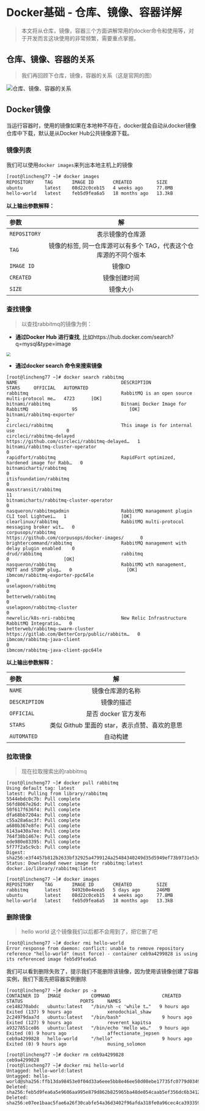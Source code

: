 # Docker基础 - 仓库、镜像、容器详解

> 本文将从仓库，镜像，容器三个方面讲解常用的docker命令和使用等，对于开发而言这块使用的非常频繁，需要重点掌握。

## 仓库、镜像、容器的关系

> 我们再回顾下仓库，镜像，容器的关系（这是官网的图）

![仓库、镜像、容器的关系](http://image.edkso.cn/blog/docker-architecture.svg)

## Docker镜像

当运行容器时，使用的镜像如果在本地种不存在，docker就会自动从docker镜像仓库中下载，默认是从Docker Hub公共镜像源下载。

### 镜像列表

我们可以使用`docker images`来列出本地主机上的镜像

```bash
[root@lincheng77 ~]# docker images
REPOSITORY    TAG       IMAGE ID       CREATED         SIZE
ubuntu        latest    08d22c0ceb15   4 weeks ago     77.8MB
hello-world   latest    feb5d9fea6a5   18 months ago   13.3kB
```

**以上输出参数解释：**

| 参数         |                              解                              |
| :----------- | :----------------------------------------------------------: |
| `REPOSITORY` |                       表示镜像的仓库源                       |
| `TAG`        | 镜像的标签, 同一仓库源可以有多个 TAG，代表这个仓库源的不同个版本 |
| `IMAGE ID`   |                            镜像ID                            |
| `CREATED`    |                         镜像创建时间                         |
| `SIZE`       |                           镜像大小                           |

### 查找镜像

> 以查找rabbitmq的镜像为例：

- **通过Docker Hub 进行查找**, 比如https://hub.docker.com/search?q=mysql&type=image

<img src="http://image.edkso.cn/blog/image-20230407093904083.png" style="zoom: 67%;" />

- **通过docker search 命令来搜索镜像**

```shell
[root@lincheng77 ~]# docker search rabbitmq
NAME                                      DESCRIPTION                                      STARS     OFFICIAL   AUTOMATED
rabbitmq                                  RabbitMQ is an open source multi-protocol me…   4723      [OK]       
bitnami/rabbitmq                          Bitnami Docker Image for RabbitMQ                95                   [OK]
bitnami/rabbitmq-exporter                                                                  2                    
circleci/rabbitmq                         This image is for internal use                   0                    
circleci/rabbitmq-delayed                 https://github.com/circleci/rabbitmq-delayed…   1                    
bitnami/rabbitmq-cluster-operator                                                          0                    
rapidfort/rabbitmq                        RapidFort optimized, hardened image for Rabb…   0                    
bitnamicharts/rabbitmq                                                                     0                    
itisfoundation/rabbitmq                                                                    0                    
masstransit/rabbitmq                                                                       11                   
bitnamicharts/rabbitmq-cluster-operator                                                    0                    
nasqueron/rabbitmqadmin                   RabbitMQ management plugin CLI tool Lightwei…   1                    [OK]
clearlinux/rabbitmq                       RabbitMQ multi-protocol messaging broker wit…   0                    
corpusops/rabbitmq                        https://github.com/corpusops/docker-images/      0                    
brightercommand/rabbitmq                  RabbitMQ management with delay plugin enabled    0                    
drud/rabbitmq                             rabbitmq                                         0                    [OK]
nasqueron/rabbitmq                        RabbitMQ wth management, MQTT and STOMP plug…   0                    [OK]
ibmcom/rabbitmq-exporter-ppc64le                                                           0                    
uselagoon/rabbitmq                                                                         0                    
betterweb/rabbitmq                                                                         0                    
uselagoon/rabbitmq-cluster                                                                 0                    
newrelic/k8s-nri-rabbitmq                 New Relic Infrastructure RabbitMQ Integratio…   0                    
betterweb/rabbitmq-swarm-cluster          https://gitlab.com/BetterCorp/public/rabbitm…   0                    
ibmcom/rabbitmq-java-client                                                                0                    
ibmcom/rabbitmq-java-client-ppc64le                                 
```

**以上输出参数解释：**

| 参数          |                      解                       |
| :------------ | :-------------------------------------------: |
| `NAME`        |               镜像仓库源的名称                |
| `DESCRIPTION` |                  镜像的描述                   |
| `OFFICIAL`    |             是否 docker 官方发布              |
| `STARS`       | 类似 Github 里面的 star，表示点赞、喜欢的意思 |
| `AUTOMATED`   |                   自动构建                    |

### 拉取镜像

> 现在拉取搜索出的rabbitmq

```shell
[root@lincheng77 ~]# docker pull rabbitmq
Using default tag: latest
latest: Pulling from library/rabbitmq
5544ebdc0c7b: Pull complete 
56fd8067e26d: Pull complete 
50f617f636f4: Pull complete 
dfa68bb7204a: Pull complete 
c55a28a6ac3f: Pull complete 
a680b367e8fe: Pull complete 
6143a430a7ee: Pull complete 
764f38b1467e: Pull complete 
ede980e83395: Pull complete 
5f77f2a5c9cb: Pull complete 
Digest: sha256:e3f4457b812b2633bf32925a4799124a25484340249d35d5949ef73b9731e53c
Status: Downloaded newer image for rabbitmq:latest
docker.io/library/rabbitmq:latest

[root@lincheng77 ~]# docker images
REPOSITORY    TAG       IMAGE ID       CREATED         SIZE
rabbitmq      latest    9492b0e4eea5   5 days ago      246MB
ubuntu        latest    08d22c0ceb15   4 weeks ago     77.8MB
hello-world   latest    feb5d9fea6a5   18 months ago   13.3kB
```

### 删除镜像

> hello world 这个镜像我们以后都不会用到了，把它删了吧

```shell
[root@lincheng77 ~]# docker rmi hello-world
Error response from daemon: conflict: unable to remove repository reference "hello-world" (must force) - container ceb9a4299828 is using its referenced image feb5d9fea6a5
```

我们可以看到删除失败了，提示我们不能删除该镜像，因为使用该镜像创建了容器实例，我们下面先把容器实例删除

```shell
[root@lincheng77 ~]# docker ps -a
CONTAINER ID   IMAGE           COMMAND                   CREATED       STATUS                     PORTS     NAMES
ce148270abdc   ubuntu:latest   "/bin/sh -c 'while t…"   9 hours ago   Exited (137) 9 hours ago             xenodochial_shaw
2c24979daa7d   ubuntu:latest   "/bin/bash"               9 hours ago   Exited (127) 9 hours ago             reverent_kapitsa
a9327851ce86   ubuntu:latest   "/bin/echo 'Hello wo…"   9 hours ago   Exited (0) 9 hours ago               affectionate_jepsen
ceb9a4299828   hello-world     "/hello"                  9 hours ago   Exited (0) 9 hours ago               musing_solomon
```

```shell
[root@lincheng77 ~]# docker rm ceb9a4299828
ceb9a4299828
[root@lincheng77 ~]# docker rmi hello-world
Untagged: hello-world:latest
Untagged: hello-world@sha256:ffb13da98453e0f04d33a6eee5bb8e46ee50d08ebe17735fc0779d0349e889e9
Deleted: sha256:feb5d9fea6a5e9606aa995e879d862b825965ba48de054caab5ef356dc6b3412
Deleted: sha256:e07ee1baac5fae6a26f30cabfe54a36d3402f96afda318fe0a96cec4ca393359
```


